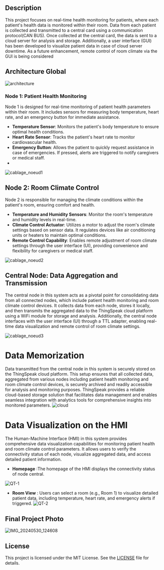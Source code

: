 ## Description
This project focuses on real-time health monitoring for patients, where each patient's health data is monitored within their room. Data from each patient is collected and transmitted to a central card using a communication protocol(CAN BUS). Once collected at the central card, the data is sent to a cloud server for analysis and storage. Additionally, a user interface (GUI) has been developed to visualize patient data in case of cloud server downtime. As a future enhancement, remote control of room climate via the GUI is being considered

## Architecture Global

![architecture](https://github.com/WadiiGaied/Patient-Health-Monitoring-and-Room-Climate-Control-System/assets/171201731/05fd2b55-7483-4192-b1b0-fde3aa9b627a)

### Node 1: Patient Health Monitoring

Node 1 is designed for real-time monitoring of patient health parameters within their room. It includes sensors for measuring body temperature, heart rate, and an emergency button for immediate assistance.

- **Temperature Sensor**: Monitors the patient's body temperature to ensure optimal health conditions.
- **Heart Rate Sensor**: Tracks the patient's heart rate to monitor cardiovascular health.
- **Emergency Button**: Allows the patient to quickly request assistance in case of emergencies. If pressed, alerts are triggered to notify caregivers or medical staff.
- 
![cablage_noeud1](https://github.com/WadiiGaied/Patient-Health-Monitoring-and-Room-Climate-Control-System/assets/171201731/e325f542-e5ed-48d0-af3e-02d37a800a83)

## Node 2: Room Climate Control

Node 2 is responsible for managing the climate conditions within the patient's room, ensuring comfort and health.

- **Temperature and Humidity Sensors**: Monitor the room's temperature and humidity levels in real-time.
- **Climate Control Actuator**: Utilizes a motor to adjust the room's climate settings based on sensor data. It regulates devices like air conditioning units or heaters to maintain optimal conditions.
- **Remote Control Capability**: Enables remote adjustment of room climate settings through the user interface (UI), providing convenience and flexibility for caregivers or medical staff.

![cablage_noeud2](https://github.com/WadiiGaied/Patient-Health-Monitoring-and-Room-Climate-Control-System/assets/171201731/ee03cabc-4341-47de-af49-904f0d78a382)

## Central Node: Data Aggregation and Transmission
The central node in this system acts as a pivotal point for consolidating data from all connected nodes, which include patient health monitoring and room climate control devices. It collects data from each node, stores it locally, and then transmits the aggregated data to the ThingSpeak cloud platform using a WiFi module for storage and analysis. Additionally, the central node interfaces with the user interface (UI) through a TTL adapter, enabling real-time data visualization and remote control of room climate settings.

![cablage_noeud3](https://github.com/WadiiGaied/Patient-Health-Monitoring-and-Room-Climate-Control-System/assets/171201731/aade7457-7d60-4102-b773-7f30eee73b6d)
# Data Memorization

Data transmitted from the central node in this system is securely stored on the ThingSpeak cloud platform. This setup ensures that all collected data, aggregated from various nodes including patient health monitoring and room climate control devices, is securely archived and readily accessible for analysis and monitoring purposes. ThingSpeak provides a reliable cloud-based storage solution that facilitates data management and enables seamless integration with analytics tools for comprehensive insights into monitored parameters.
![cloud](https://github.com/WadiiGaied/Patient-Health-Monitoring-and-Room-Climate-Control-System/assets/171201731/8acb038e-df8f-4edf-b922-37a61244c685)

# Data Visualization on the HMI

The Human-Machine Interface (HMI) in this system provides comprehensive data visualization capabilities for monitoring patient health and room climate control parameters. It allows users to verify the connectivity status of each node, visualize aggregated data, and access detailed patient information.
- **Homepage** :The homepage of the HMI displays the connectivity status of  node central.

![QT-1](https://github.com/WadiiGaied/Patient-Health-Monitoring-and-Room-Climate-Control-System/assets/171201731/9b917347-4a73-4da8-8e69-fca6e53a1b88)
- **Room View** : Users can select a room (e.g., Room 1) to visualize detailed patient data, including temperature, heart rate, and emergency alerts if triggered.
  ![QT-2](https://github.com/WadiiGaied/Patient-Health-Monitoring-and-Room-Climate-Control-System/assets/171201731/1aa56158-5eac-4201-a364-4ee0f7feb971)
## Final Project Photo
![IMG_20240530_124608](https://github.com/WadiiGaied/Patient-Health-Monitoring-and-Room-Climate-Control-System/assets/171201731/92ed5bd3-9c87-464b-ac53-c0c9e6e6ad9d)
## License

This project is licensed under the MIT License. See the [LICENSE](LICENSE) file for details.
